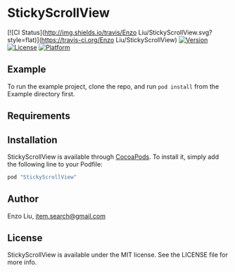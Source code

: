 # StickyScrollView

[![CI Status](http://img.shields.io/travis/Enzo Liu/StickyScrollView.svg?style=flat)](https://travis-ci.org/Enzo Liu/StickyScrollView)
[![Version](https://img.shields.io/cocoapods/v/StickyScrollView.svg?style=flat)](http://cocoapods.org/pods/StickyScrollView)
[![License](https://img.shields.io/cocoapods/l/StickyScrollView.svg?style=flat)](http://cocoapods.org/pods/StickyScrollView)
[![Platform](https://img.shields.io/cocoapods/p/StickyScrollView.svg?style=flat)](http://cocoapods.org/pods/StickyScrollView)

## Example

To run the example project, clone the repo, and run `pod install` from the Example directory first.

## Requirements

## Installation

StickyScrollView is available through [CocoaPods](http://cocoapods.org). To install
it, simply add the following line to your Podfile:

```ruby
pod "StickyScrollView"
```

## Author

Enzo Liu, item.search@gmail.com

## License

StickyScrollView is available under the MIT license. See the LICENSE file for more info.
